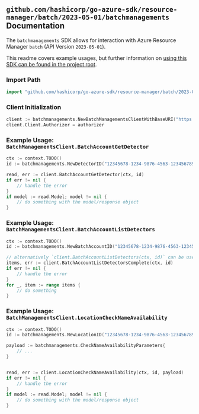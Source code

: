 
## `github.com/hashicorp/go-azure-sdk/resource-manager/batch/2023-05-01/batchmanagements` Documentation

The `batchmanagements` SDK allows for interaction with Azure Resource Manager `batch` (API Version `2023-05-01`).

This readme covers example usages, but further information on [using this SDK can be found in the project root](https://github.com/hashicorp/go-azure-sdk/tree/main/docs).

### Import Path

```go
import "github.com/hashicorp/go-azure-sdk/resource-manager/batch/2023-05-01/batchmanagements"
```


### Client Initialization

```go
client := batchmanagements.NewBatchManagementsClientWithBaseURI("https://management.azure.com")
client.Client.Authorizer = authorizer
```


### Example Usage: `BatchManagementsClient.BatchAccountGetDetector`

```go
ctx := context.TODO()
id := batchmanagements.NewDetectorID("12345678-1234-9876-4563-123456789012", "example-resource-group", "accountName", "detectorId")

read, err := client.BatchAccountGetDetector(ctx, id)
if err != nil {
	// handle the error
}
if model := read.Model; model != nil {
	// do something with the model/response object
}
```


### Example Usage: `BatchManagementsClient.BatchAccountListDetectors`

```go
ctx := context.TODO()
id := batchmanagements.NewBatchAccountID("12345678-1234-9876-4563-123456789012", "example-resource-group", "accountName")

// alternatively `client.BatchAccountListDetectors(ctx, id)` can be used to do batched pagination
items, err := client.BatchAccountListDetectorsComplete(ctx, id)
if err != nil {
	// handle the error
}
for _, item := range items {
	// do something
}
```


### Example Usage: `BatchManagementsClient.LocationCheckNameAvailability`

```go
ctx := context.TODO()
id := batchmanagements.NewLocationID("12345678-1234-9876-4563-123456789012", "locationName")

payload := batchmanagements.CheckNameAvailabilityParameters{
	// ...
}


read, err := client.LocationCheckNameAvailability(ctx, id, payload)
if err != nil {
	// handle the error
}
if model := read.Model; model != nil {
	// do something with the model/response object
}
```
